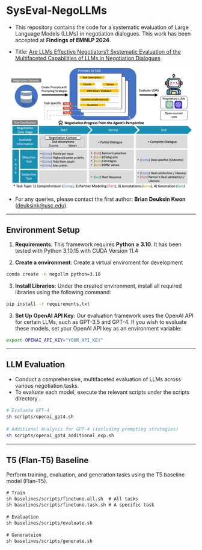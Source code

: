 # SysEval-NegoLLMs
- This repository contains the code for a systematic evaluation of Large Language Models (LLMs) in negotiation dialogues. This work has been accepted at **Findings of EMNLP 2024**.

- Title: [Are LLMs Effective Negotiators? Systematic Evaluation of the Multifaceted Capabilities of LLMs in Negotiation Dialogues](https://arxiv.org/abs/2402.13550)
<img src="images/main.jpg" alt="Framework" width="700"/>

- For any queries, please contact the first author: **Brian Deuksin Kwon** (deuksink@usc.edu).

---

## Environment Setup

1. **Requirements**: This framework requires **Python ≥ 3.10**. It has been tested with Python 3.10.15 with CUDA Version 11.4

2. **Create a environment**: Create a virtual enviroment for development
```bash
conda create -n negollm python=3.10
```

3. **Install Libraries**: Under the created environment, install all required libraries using the following command:
```bash
pip install -r requirements.txt
```

3. **Set Up OpenAI API Key**: Our evaluation framework uses the OpenAI API for certain LLMs, such as GPT-3.5 and GPT-4. If you wish to evaluate these models, set your OpenAI API key as an environment variable:
```bash
export OPENAI_API_KEY="YOUR_API_KEY"
```

---

## LLM Evaluation

- Conduct a comprehensive, multifaceted evaluation of LLMs across various negotiation tasks.
- To evaluate each model, execute the relevant scripts under the scripts directory .

```bash
# Evaluate GPT-4
sh scripts/openai_gpt4.sh

# Additional Analysis for GPT-4 (including prompting strategies)
sh scripts/openai_gpt4_additional_exp.sh
```

---

## T5 (Flan-T5) Baseline
Perform training, evaluation, and generation tasks using the T5 baseline model (Flan-T5).

```{sh}
# Train
sh baselines/scripts/finetune.all.sh  # All tasks
sh baselines/scripts/finetune.task.sh # A specific task

# Evaluation
sh baselines/scripts/evaluate.sh

# Generateion
sh baselines/scripts/generate.sh
```
